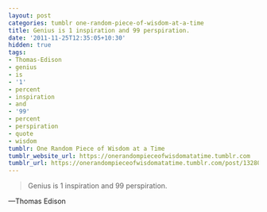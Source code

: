 ```yaml
---
layout: post
categories: tumblr one-random-piece-of-wisdom-at-a-time
title: Genius is 1 inspiration and 99 perspiration.
date: '2011-11-25T12:35:05+10:30'
hidden: true
tags:
- Thomas-Edison
- genius
- is
- '1'
- percent
- inspiration
- and
- '99'
- percent
- perspiration
- quote
- wisdom
tumblr: One Random Piece of Wisdom at a Time
tumblr_website_url: https://onerandompieceofwisdomatatime.tumblr.com
tumblr_url: https://onerandompieceofwisdomatatime.tumblr.com/post/13280420688/genius-is-1-inspiration-and-99-perspiration
---
```

> Genius is 1 inspiration and 99 perspiration.

—Thomas Edison
